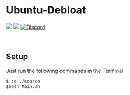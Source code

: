 # Ubuntu-Debloat
<img src="https://img.shields.io/badge/Ubuntu-E95420?style=for-the-badge&logo=ubuntu&logoColor=white"></img>
<img src="https://img.shields.io/badge/Shell_Script-121011?style=for-the-badge&logo=gnu-bash&logoColor=white"></img>
[![Discord](https://img.shields.io/badge/Discord-7289DA?style=for-the-badge&logo=discord&logoColor=white)](https://discordapp.com/users/WebSnke#8752)

<br>

## Setup
Just run the following commands in the Terminal:

```
$ cd ./source
$bash Main.sh
```
